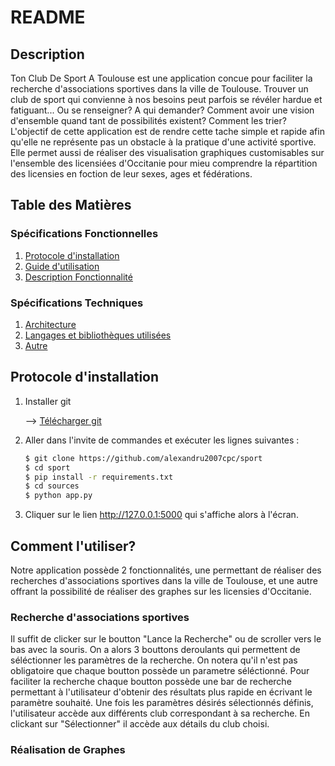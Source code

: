 # README
## Description
Ton Club De Sport A Toulouse est une application concue pour faciliter la recherche d'associations sportives dans la ville de Toulouse. Trouver un club de sport qui convienne à nos besoins peut parfois se révéler hardue et fatiguant... Ou se renseigner? A qui demander? Comment avoir une vision d'ensemble quand tant de possibilités existent? Comment les trier? 
L'objectif de cette application est de rendre cette tache simple et rapide afin qu'elle ne représente pas un obstacle à la pratique d'une activité sportive. Elle permet aussi de réaliser des visualisation graphiques customisables sur l'ensemble des licensiées d'Occitanie pour mieu comprendre la répartition des licensies en foction de leur sexes, ages et fédérations.

## Table des Matières

### Spécifications Fonctionnelles
1. [Protocole d'installation](#protocole-dinstallation)
2. [Guide d'utilisation](#comment-lutiliser)
3. [Description Fonctionnalité](#)

### Spécifications Techniques
1. [Architecture](#)
2. [Langages et bibliothèques utilisées](#)
3. [Autre](#)


## Protocole d'installation

1) Installer git
   
   --> [Télécharger git](https://git-scm.com/downloads)
     
2) Aller dans l'invite de commandes et exécuter les lignes suivantes :

     ```bash
     $ git clone https://github.com/alexandru2007cpc/sport
     $ cd sport
     $ pip install -r requirements.txt
     $ cd sources
     $ python app.py
     
3) Cliquer sur le lien http://127.0.0.1:5000 qui s'affiche alors à l'écran.

## Comment l'utiliser?
Notre application possède 2 fonctionnalités, une permettant de réaliser des recherches d'associations sportives dans la ville de Toulouse, et une autre offrant la possibilité de réaliser des graphes sur les licensies d'Occitanie.
### Recherche d'associations sportives
Il suffit de clicker sur le boutton "Lance la Recherche" ou de scroller vers le bas avec la souris. On a alors 3 bouttons deroulants qui permettent de séléctionner les paramètres de la recherche. On notera qu'il n'est pas obligatoire que chaque boutton possède un parametre séléctionné. Pour faciliter la recherche chaque boutton possède une bar de recherche permettant à l'utilisateur d'obtenir des résultats plus rapide en écrivant le paramètre souhaité. Une fois les paramètres désirés sélectionnés définis, l'utilisateur accède aux différents club correspondant à sa recherche. En clickant sur "Sélectionner" il accède aux détails du club choisi.
### Réalisation de Graphes







